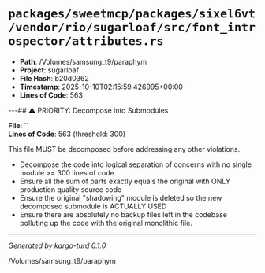 # `packages/sweetmcp/packages/sixel6vt/vendor/rio/sugarloaf/src/font_introspector/attributes.rs`

- **Path**: /Volumes/samsung_t9/paraphym
- **Project**: sugarloaf
- **File Hash**: b20d0362  
- **Timestamp**: 2025-10-10T02:15:59.426995+00:00  
- **Lines of Code**: 563

---## ⚠️ PRIORITY: Decompose into Submodules

**File**: ``  
**Lines of Code**: 563 (threshold: 300)

This file MUST be decomposed before addressing any other violations.

- Decompose the code into logical separation of concerns with no single module >= 300 lines of code. 
- Ensure all the sum of parts exactly equals the original with ONLY production quality source code
- Ensure the original "shadowing" module is deleted so the new decomposed submodule is ACTUALLY USED
- Ensure there are absolutely no backup files left in the codebase polluting up the code with the original monolithic file.

------

*Generated by kargo-turd 0.1.0*

/Volumes/samsung_t9/paraphym
